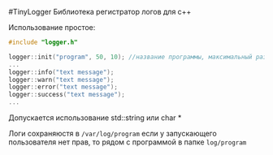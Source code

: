 #TinyLogger
Библиотека регистратор логов для с++  

Использование простое:
```c++
#include "logger.h"

logger::init("program", 50, 10); //название программы, максимальный размер одного файла в МБ, максимальное кол-во файлов одновременно
...
logger::info("text message");
logger::warn("text message");
logger::error("text message");
logger::success("text message");
...
```
Допускается использование std::string или char *

Логи сохраняюстя в ```/var/log/program``` если у запускающего пользователя нет прав, то рядом с программой в папке ```log/program```
